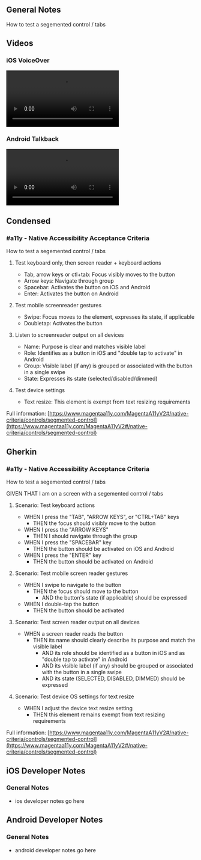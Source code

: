 ## General Notes

How to test a segemented control / tabs

## Videos

### iOS VoiceOver

<video controls>
  <source src="media/video/native/segmented-control/segmented-control_IosVoiceOver.mp4" type="video/mp4">
  Your browser does not support the video tag.
</video>

### Android Talkback

<video controls>
  <source src="media/video/native/segmented-control/segmented-control_AndroidTalkback.mp4" type="video/mp4">
  Your browser does not support the video tag.
</video>

## Condensed

### #a11y - Native Accessibility Acceptance Criteria

How to test a segemented control / tabs

1. Test keyboard only, then screen reader + keyboard actions

   - Tab, arrow keys or ctl+tab: Focus visibly moves to the button
   - Arrow keys: Navigate through group
   - Spacebar: Activates the button on iOS and Android
   - Enter: Activates the button on Android

2. Test mobile screenreader gestures

   - Swipe: Focus moves to the element, expresses its state, if applicable
   - Doubletap: Activates the button

3. Listen to screenreader output on all devices

   - Name: Purpose is clear and matches visible label
   - Role: Identifies as a button in iOS and "double tap to activate" in Android
   - Group: Visible label (if any) is grouped or associated with the button in a single swipe
   - State: Expresses its state (selected/disabled/dimmed)

4. Test device settings

   - Text resize: This element is exempt from text resizing requirements

Full information: [https://www.magentaa11y.com/MagentaA11yV2#/native-criteria/controls/segmented-control](https://www.magentaa11y.com/MagentaA11yV2#/native-criteria/controls/segmented-control)

## Gherkin

### #a11y - Native Accessibility Acceptance Criteria

How to test a segemented control / tabs

GIVEN THAT I am on a screen with a segemented control / tabs

1. Scenario: Test keyboard actions

   - WHEN I press the "TAB", "ARROW KEYS", or "CTRL+TAB" keys 
      - THEN the focus should visibly move to the button
   - WHEN I press the "ARROW KEYS" 
      - THEN I should navigate through the group
   - WHEN I press the "SPACEBAR" key 
      - THEN the button should be activated on iOS and Android 
   - WHEN I press the "ENTER" key 
      - THEN the button should be activated on Android 

2. Scenario: Test mobile screen reader gestures

   - WHEN I swipe to navigate to the button 
      - THEN the focus should move to the button 
         - AND the button's state (if applicable) should be expressed
   - WHEN I double-tap the button 
      - THEN the button should be activated 

3. Scenario: Test screen reader output on all devices

   - WHEN a screen reader reads the button 
      - THEN its name should clearly describe its purpose and match the visible label 
         - AND its role should be identified as a button in iOS and as "double tap to activate" in Android 
         - AND its visible label (if any) should be grouped or associated with the button in a single swipe 
         - AND its state (SELECTED, DISABLED, DIMMED) should be expressed 

4. Scenario: Test device OS settings for text resize

   - WHEN I adjust the device text resize setting 
      - THEN this element remains exempt from text resizing requirements 

Full information: [https://www.magentaa11y.com/MagentaA11yV2#/native-criteria/controls/segmented-control](https://www.magentaa11y.com/MagentaA11yV2#/native-criteria/controls/segmented-control)

## iOS Developer Notes
### General Notes
- ios developer notes go here

## Android Developer Notes
### General Notes
- android developer notes go here
